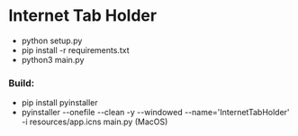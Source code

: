 # Internet Tab Holder
	
 - python setup.py
 - pip install -r requirements.txt
 - python3 main.py

### Build:
 - pip install pyinstaller
 - pyinstaller --onefile --clean -y --windowed --name='InternetTabHolder' -i resources/app.icns main.py (MacOS)
